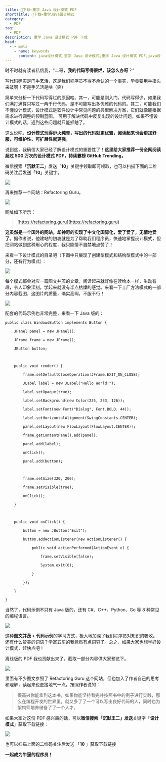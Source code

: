 ```yaml
---
title: 👏下载→重学 Java 设计模式 PDF
shortTitle: 👏下载→重学Java设计模式
category:
  - PDF
tag:
  - PDF
description: 重学 Java 设计模式 PDF 下载
head:
  - - meta
    - name: keywords
      content: java设计模式,重学 Java 设计模式,重学 Java 设计模式 PDF,java设计模式下载
---
```


时不时就有读者私信我，“二哥，**我的代码写得很烂，该怎么办呀**？”

写代码确实是门手艺活，这是我们程序员不得不承认的一个事实，毕竟要用手指头来敲啊！不是手艺活是啥（笑）

简单来分析一下代码写得烂的原因哈。其一，可能是刚入门，代码写得少，如果我们满打满算只写过一两千行代码，是不可能写出多优雅的代码的。其二，可能我们不懂设计模式，设计模式是软件设计中常见问题的典型解决方案，它们就像能根据需求进行调整的预制蓝图， 可用于解决代码中反复出现的设计问题，如果不懂设计模式的话，遇到这些问题就只能抓瞎了。

这么说吧，**设计模式玩得炉火纯青，写出的代码就更优雅，阅读起来也会更加舒服，可维护性、可扩展性就更强**。

说到这，我确信大家已经了解设计模式的重要性了！**这里给大家推荐一份全网阅读超过 500 万次的设计模式 PDF，持续霸榜 GitHub Trending。**

微信搜索「**沉默王二**」发送「**10**」关键字领取即可领取，也可以扫描下面的二维码关注后发送「**10**」关键字。

![](http://cdn.tobebetterjavaer.com/tobebetterjavaer/images/gongzhonghao.png)

再来推荐一个网站：Refactoring Guru。  

![](http://cdn.tobebetterjavaer.com/tobebetterjavaer/images/nice-article/weixin-shejmsnb-c582a192-0373-45b2-99de-69e688d31baa.jpg)

网址如下所示：

> [https://refactoring.guru](https://refactoring.guru)

**这虽然是一个国外的网站，却神奇的实现了中文化国际化，爱了爱了，无情地爱了**。据作者说，他建站的初衷就是为了帮助我们程序员，快速地掌握设计模式，但把网站做到这种用心的程度，我只能情不自禁地点赞了！

来看一下设计模式的目录吧（下图中只展现了创建型模式和结构型模式中的一部分，还有行为模式）：

![](http://cdn.tobebetterjavaer.com/tobebetterjavaer/images/nice-article/weixin-shejmsnb-e28938e4-f117-4afe-966b-e44d0ec022a0.jpg)

每个模式都会对应一篇图文并茂的文章，阅读起来就好像在读绘本一样，生动有趣，令人印象深刻，学起来就没有半点枯燥的感觉。来看一下工厂方法模式的一部分内容截图，这图片的质量，确实高啊，不服不行！

![](http://cdn.tobebetterjavaer.com/tobebetterjavaer/images/nice-article/weixin-shejmsnb-6ab000de-34e7-44f2-9b06-b9d92cc0c043.jpg)

配套的代码示例也非常完整，来看一下 Java 版的：

```
public class WindowsButton implements Button {  

    JPanel panel = new JPanel();  

    JFrame frame = new JFrame();  

    JButton button;  

  

    public void render() {  

        frame.setDefaultCloseOperation(JFrame.EXIT_ON_CLOSE);  

        JLabel label = new JLabel("Hello World!");  

        label.setOpaque(true);  

        label.setBackground(new Color(235, 233, 126));  

        label.setFont(new Font("Dialog", Font.BOLD, 44));  

        label.setHorizontalAlignment(SwingConstants.CENTER);  

        panel.setLayout(new FlowLayout(FlowLayout.CENTER));  

        frame.getContentPane().add(panel);  

        panel.add(label);  

        onClick();  

        panel.add(button);  

  

        frame.setSize(320, 200);  

        frame.setVisible(true);  

        onClick();  

    }  

  

    public void onClick() {  

        button = new JButton("Exit");  

        button.addActionListener(new ActionListener() {  

            public void actionPerformed(ActionEvent e) {  

                frame.setVisible(false);  

                System.exit(0);  

            }  

        });  

    }  

}  

```

当然了，代码示例不只有 Java 版的，还有 C#、C++、Python、Go 等 8 种常见的编程语言。

![](http://cdn.tobebetterjavaer.com/tobebetterjavaer/images/nice-article/weixin-shejmsnb-3a219b1c-be2b-4586-b7d3-5c0ea23975b5.jpg)

这种**图文并茂 + 代码示例**的学习方式，极大地加深了我们程序员对知识的吸收。还有什么赞美的词语？学富五车的我竟然有点词穷了。总之，如果大家也想学好设计模式，赶快点吧！

离线版的 PDF 我也贡献出来了，截取一部分内容供大家预览下。

![](http://cdn.tobebetterjavaer.com/tobebetterjavaer/images/nice-article/weixin-shejmsnb-92309f22-ac2d-4cef-81cb-9f83bf9380d6.jpg)

里面有不少图文参照了 Refactoring Guru 这个网站，但也加入了作者自己的思考和理解，读起来也更接地气一点。按照作者说的：

> 很高兴你能拿到这本书，如果你能坚持看完并按照书中的例⼦进行实践，那么在编程开发的世界里，就⼜多了了⼀个可以写出良好代码的⼈，同时也为架构师培养储备了了⼀个⼈才。

如果大家对这份 PDF 感兴趣的话，可以**微信搜索「**沉默王二**」发送**关键字「**设计模式**」获取下载链接：

![](http://cdn.tobebetterjavaer.com/tobebetterjavaer/images/gongzhonghao.png)

也可以扫描上面的二维码关注后发送 「**10** 」获取下载链接  

**一起成为牛逼的程序员！**
